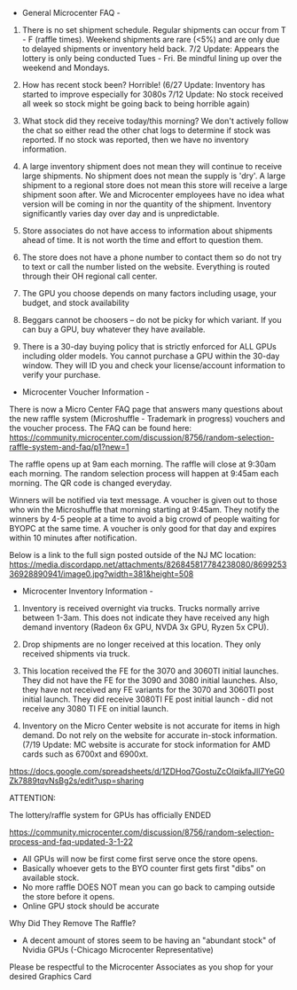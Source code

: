 - General Microcenter FAQ -
 
1) There is no set shipment schedule. Regular shipments can occur from T - F (raffle times). Weekend shipments are rare (<5%) and are only due to delayed shipments or inventory held back. 
7/2 Update: Appears the lottery is only being conducted Tues - Fri. Be mindful lining up over the weekend and Mondays.

2) How has recent stock been? Horrible! (6/27 Update: Inventory has started to improve especially for 3080s 7/12 Update: No stock received all week so stock might be going back to being horrible again)

3) What stock did they receive today/this morning? We don't actively follow the chat so either read the other chat logs to determine if stock was reported. If no stock was reported, then we have no inventory information.

4) A large inventory shipment does not mean they will continue to receive large shipments. No shipment does not mean the supply is 'dry'. A large shipment to a regional store does not mean this store will receive a large shipment soon after. We and Microcenter employees have no idea what version will be coming in nor the quantity of the shipment. Inventory significantly varies day over day and is unpredictable.

5) Store associates do not have access to information about shipments ahead of time. It is not worth the time and effort to question them.

6) The store does not have a phone number to contact them so do not try to text or call the number listed on the website. Everything is routed through their OH regional call center.

7) The GPU you choose depends on many factors including usage, your budget, and stock availability

8) Beggars cannot be choosers – do not be picky for which variant. If you can buy a GPU, buy whatever they have available.

9) There is a 30-day buying policy that is strictly enforced for ALL GPUs including older models. You cannot purchase a GPU within the 30-day window. They will ID you and check your license/account information to verify your purchase. 
- Microcenter Voucher Information -
 
There is now a Micro Center FAQ page that answers many questions about the new raffle system (Microshuffle - Trademark in progress) vouchers and the voucher process.  The FAQ can be found here: https://community.microcenter.com/discussion/8756/random-selection-raffle-system-and-faq/p1?new=1

The raffle opens up at 9am each morning. The raffle will close at 9:30am each morning. The random selection process will happen at 9:45am each morning. The QR code is changed everyday.

Winners will be notified via text message. A voucher is given out to those who win the Microshuffle that morning starting at 9:45am. They notify the winners by 4-5 people at a time to avoid a big crowd of people waiting for BYOPC at the same time. A voucher is only good for that day and expires within 10 minutes after notification.

Below is a link to the full sign posted outside of the NJ MC location:
https://media.discordapp.net/attachments/826845817784238080/869925336928890941/image0.jpg?width=381&height=508 

- Microcenter Inventory Information -
 
1)  Inventory is received overnight via trucks. Trucks normally arrive between 1-3am. This does not indicate they have received any high demand inventory (Radeon 6x GPU, NVDA 3x GPU, Ryzen 5x CPU).

2) Drop shipments are no longer received at this location. They only received shipments via truck.

3) This location received the FE for the 3070 and 3060TI initial launches. They did not have the FE for the 3090 and 3080 initial launches. Also, they have not received any FE variants for the 3070 and 3060TI post initial launch. They did receive 3080TI FE post initial launch - did not receive any 3080 TI FE on initial launch.

4) Inventory on the Micro Center website is not accurate for items in high demand. Do not rely on the website for accurate in-stock information. (7/19 Update: MC website is accurate for stock information for AMD cards such as 6700xt and 6900xt.

https://docs.google.com/spreadsheets/d/1ZDHoq7GostuZcOlqikfaJlI7YeG0Zk7889tqvNsBg2s/edit?usp=sharing

ATTENTION:

The lottery/raffle system for GPUs has officially ENDED

https://community.microcenter.com/discussion/8756/random-selection-process-and-faq-updated-3-1-22

- All GPUs will now be first come first serve once the store opens.
- Basically whoever gets to the BYO counter first gets first "dibs" on available stock.
- No more raffle DOES NOT mean you can go back to camping outside the store before it opens.
- Online GPU stock should be accurate

Why Did They Remove The Raffle?
- A decent amount of stores seem to be having an "abundant stock" of Nvidia GPUs (-Chicago Microcenter Representative)

Please be respectful to the Microcenter Associates as you shop for your desired Graphics Card